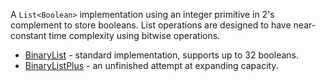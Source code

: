A `List<Boolean>` implementation using an integer primitive in 2's complement to store booleans. List operations are designed to have near-constant time complexity using bitwise operations.

- [BinaryList](src/BinaryList) - standard implementation, supports up to 32 booleans.
- [BinaryListPlus](src/BinaryListPlus) - an unfinished attempt at expanding capacity.
